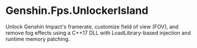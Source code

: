 # Genshin.Fps.UnlockerIsland
Unlock Genshin Impact's framerate, customize field of view (FOV), and remove fog effects using a C++17 DLL with LoadLibrary-based injection and runtime memory patching.
